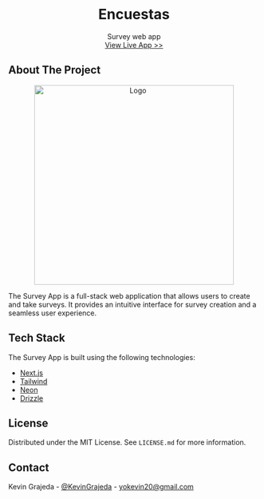 <br />
<div align="center">
  <h1 align="center">Encuestas</h1>

  <p align="center">
    Survey web app 
    <br />
    <a href="https://laencuesta.vercel.app/">View Live App >></a>
  </p>
</div>

<!-- ABOUT THE PROJECT -->
## About The Project

<div align="center">
  <a href="https://laencuesta.vercel.app/" align="center">
    <img src="https://github.com/KevinGrajeda/encuestas/assets/60023139/bee7b1e3-8723-4a83-9372-057853772671" alt="Logo" height="400">
  </a>
</div>

The Survey App is a full-stack web application that allows users to create and take surveys. It provides an intuitive interface for survey creation and a seamless user experience.

## Tech Stack
The Survey App is built using the following technologies:

- [Next.js](https://nextjs.org/)
- [Tailwind](https://tailwindcss.com/)
- [Neon](https://neon.tech/)
- [Drizzle](https://orm.drizzle.team/)

<!-- LICENSE -->
## License

Distributed under the MIT License. See `LICENSE.md` for more information.


<!-- CONTACT -->
## Contact
Kevin Grajeda - [@KevinGrajeda](https://github.com/KevinGrajeda) - yokevin20@gmail.com
